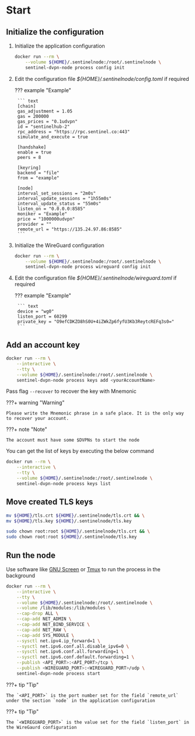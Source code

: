 # Start

## Initialize the configuration

1. Initialize the application configuration

    ``` sh
    docker run --rm \
        --volume ${HOME}/.sentinelnode:/root/.sentinelnode \
        sentinel-dvpn-node process config init
    ```

2. Edit the configuration file _${HOME}/.sentinelnode/config.toml_ if required

    ??? example "Example"

        ``` text
        [chain]
        gas_adjustment = 1.05
        gas = 200000
        gas_prices = "0.1udvpn"
        id = "sentinelhub-2"
        rpc_address = "https://rpc.sentinel.co:443"
        simulate_and_execute = true

        [handshake]
        enable = true
        peers = 8

        [keyring]
        backend = "file"
        from = "example"

        [node]
        interval_set_sessions = "2m0s"
        interval_update_sessions = "1h55m0s"
        interval_update_status = "55m0s"
        listen_on = "0.0.0.0:8585"
        moniker = "Example"
        price = "1000000udvpn"
        provider = ""
        remote_url = "https://135.24.97.86:8585"
        ```

3. Initialize the WireGuard configuration

    ``` sh
    docker run --rm \
        --volume ${HOME}/.sentinelnode:/root/.sentinelnode \
        sentinel-dvpn-node process wireguard config init
    ```

4. Edit the configuration file _${HOME}/.sentinelnode/wireguard.toml_ if required

    ??? example "Example"

        ``` text
        device = "wg0"
        listen_port = 60299
        private_key = "O9efCDKZO8hS0U+4iZWkZp6fyfU3Kb3ReytcREFq3s0="
        ```

## Add an account key

``` sh
docker run --rm \
    --interactive \
    --tty \
    --volume ${HOME}/.sentinelnode:/root/.sentinelnode \
    sentinel-dvpn-node process keys add <yourAccountName>
```

Pass flag `--recover` to recover the key with Mnemonic

???+ warning "Warning"

    Please write the Mnemonic phrase in a safe place. It is the only way to recover your account.

???+ note "Note"

    The account must have some $DVPNs to start the node

You can get the list of keys by executing the below command

``` sh
docker run --rm \
    --interactive \
    --tty \
    --volume ${HOME}/.sentinelnode:/root/.sentinelnode \
    sentinel-dvpn-node process keys list
```

## Move created TLS keys

``` sh
mv ${HOME}/tls.crt ${HOME}/.sentinelnode/tls.crt && \
mv ${HOME}/tls.key ${HOME}/.sentinelnode/tls.key

sudo chown root:root ${HOME}/.sentinelnode/tls.crt && \
sudo chown root:root ${HOME}/.sentinelnode/tls.key
```

## Run the node

Use software like [GNU Screen](https://www.gnu.org/software/screen "GNU Screen")
or [Tmux](https://github.com/tmux/tmux/wiki "Tmux") to run the process in the background

``` sh
docker run --rm \
    --interactive \
    --tty \
    --volume ${HOME}/.sentinelnode:/root/.sentinelnode \
    --volume /lib/modules:/lib/modules \
    --cap-drop ALL \
    --cap-add NET_ADMIN \
    --cap-add NET_BIND_SERVICE \
    --cap-add NET_RAW \
    --cap-add SYS_MODULE \
    --sysctl net.ipv4.ip_forward=1 \
    --sysctl net.ipv6.conf.all.disable_ipv6=0 \
    --sysctl net.ipv6.conf.all.forwarding=1 \
    --sysctl net.ipv6.conf.default.forwarding=1 \
    --publish <API_PORT>:<API_PORT>/tcp \
    --publish <WIREGUARD_PORT>:<WIREGUARD_PORT>/udp \
    sentinel-dvpn-node process start
```

???+ tip "Tip"

    The `<API_PORT>` is the port number set for the field `remote_url` under the section `node` in the application configuration

???+ tip "Tip"

    The `<WIREGUARD_PORT>` is the value set for the field `listen_port` in the WireGaurd configuration
